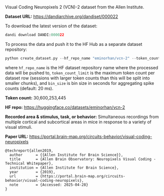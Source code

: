 Visual Coding Neuropixels 2 (VCN)-2 dataset from the Allen Institute. 

**Dataset URL:** https://dandiarchive.org/dandiset/000022

To download the latest version of the dataset:
```python
dandi download DANDI:000022
```

To process the data and push it to the HF Hub as a separate dataset repository:
```python
python create_dataset.py --hf_repo_name "eminorhan/vcn-2" --token_count_limit 10_000_000 --bin_size 0.02
```
where `hf_repo_name` is the HF dataset repository name where the processed data will be pushed to, `token_count_limit` is the maximum token count per dataset row (sessions with larger token counts than this will be split into smaller chunks), and `bin_size` is bin size in seconds for aggregating spike counts (default: 20 ms).

**Token count:** 30,600,253,445

**HF repo:** https://huggingface.co/datasets/eminorhan/vcn-2

**Recorded area & stimulus, task, or behavior:** Simultaneous recordings from multiple cortical and subcortical areas in mice in response to a variety of visual stimuli.

**Paper URL:** https://portal.brain-map.org/circuits-behavior/visual-coding-neuropixels

```
@techreport{allen2019,
  author      = {{Allen Institute for Brain Science}},
  title       = {Allen Brain Observatory: Neuropixels Visual Coding - Technical Whitepaper},
  institution = {Allen Institute for Brain Science},
  year        = {2019},
  url         = {https://portal.brain-map.org/circuits-behavior/visual-coding-neuropixels},
  note        = {Accessed: 2025-04-28} 
}
```